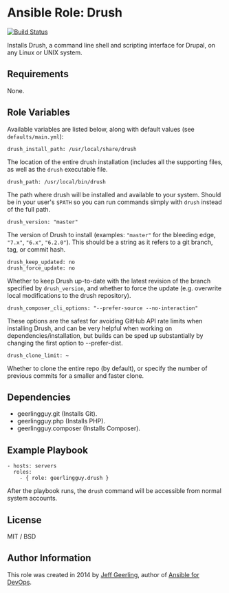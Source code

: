 # Ansible Role: Drush

[![Build Status](https://travis-ci.org/geerlingguy/ansible-role-drush.svg?branch=master)](https://travis-ci.org/geerlingguy/ansible-role-drush)

Installs Drush, a command line shell and scripting interface for Drupal, on any Linux or UNIX system.

## Requirements

None.

## Role Variables

Available variables are listed below, along with default values (see `defaults/main.yml`):

    drush_install_path: /usr/local/share/drush

The location of the entire drush installation (includes all the supporting files, as well as the `drush` executable file.

    drush_path: /usr/local/bin/drush

The path where drush will be installed and available to your system. Should be in your user's `$PATH` so you can run commands simply with `drush` instead of the full path.

    drush_version: "master"

The version of Drush to install (examples: `"master"` for the bleeding edge, `"7.x"`, `"6.x"`, `"6.2.0"`). This should be a string as it refers to a git branch, tag, or commit hash.

    drush_keep_updated: no
    drush_force_update: no

Whether to keep Drush up-to-date with the latest revision of the branch specified by `drush_version`, and whether to force the update (e.g. overwrite local modifications to the drush repository).

    drush_composer_cli_options: "--prefer-source --no-interaction"

These options are the safest for avoiding GitHub API rate limits when installing Drush, and can be very helpful when working on dependencies/installation, but builds can be sped up substantially by changing the first option to --prefer-dist.

    drush_clone_limit: ~

Whether to clone the entire repo (by default), or specify the number of previous commits for a smaller and faster clone.

## Dependencies

  - geerlingguy.git (Installs Git).
  - geerlingguy.php (Installs PHP).
  - geerlingguy.composer (Installs Composer).

## Example Playbook

    - hosts: servers
      roles:
        - { role: geerlingguy.drush }

After the playbook runs, the `drush` command will be accessible from normal system accounts.

## License

MIT / BSD

## Author Information

This role was created in 2014 by [Jeff Geerling](http://www.jeffgeerling.com/), author of [Ansible for DevOps](https://www.ansiblefordevops.com/).
